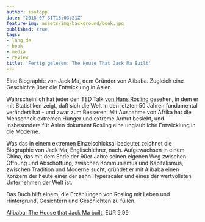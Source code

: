 ```yaml
---
author: isotopp
date: "2018-07-31T18:03:21Z"
feature-img: assets/img/background/book.jpg
published: true
tags:
- lang_de
- book
- media
- review
title: 'Fertig gelesen: The House That Jack Ma Built'
---
```

Eine Biographie von Jack Ma, dem Gründer von Alibaba. Zugleich eine Geschichte über die Entwicklung in Asien.


Wahrscheinlich hat jeder den TED Talk 
[von Hans Rosling](https://www.ted.com/talks/hans_rosling_shows_the_best_stats_you_ve_ever_seen) gesehen, in dem er mit Statistiken zeigt, daß sich die Welt in den letzten 50 Jahren fundamental verändert hat - und zwar zum Besseren. Mit Ausnahme von Afrika hat die Menschheit extremen Hunger und extreme Armut besieht, und insbesondere für Asien dokument Rosling eine unglaubliche Entwicklung in die Moderne.

Was das in einem extremen Einzelschicksal bedeutet zeichnet die Biographie von Jack Ma, Englischlehrer, nach. Aufgewachsen in einem China, das mit dem Ende der 90er Jahre seinen eigenen Weg zwischen Öffnung und Abschottung, zwischen Kommunismus und Kapitalismus, zwischen Tradition und Moderne sucht, gründet er mit Alibaba einen Konzern der heute einer der zehn Hyperscaler und eines der wertvollsten Unternehmen der Welt ist.

Das Buch hilft einem, die Erzählungen von Rosling mit Leben und Hintergrund, Gesichtern und Geschichten zu füllen.

[Alibaba: The House that Jack Ma built](https://www.amazon.de/Alibaba-House-That-Jack-Built-ebook/dp/B0124PP3AA), EUR 9,99
